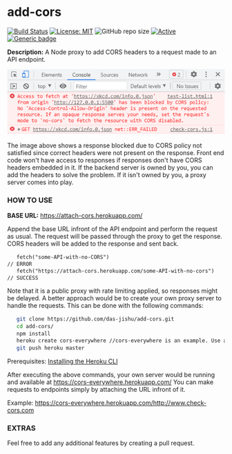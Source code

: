 # add-cors

 [![Build Status](https://travis-ci.com/das-jishu/add-cors.svg?branch=master)](https://travis-ci.com/github/das-jishu/add-cors)
 [![License: MIT](https://img.shields.io/badge/License-MIT-yellow.svg)](https://opensource.org/licenses/MIT "MIT License")
 ![GitHub repo size](https://img.shields.io/github/repo-size/das-jishu/add-cors)
 [![Active](http://img.shields.io/badge/Status-Active-green.svg)](https://github.com/das-jishu/add-cors)
 [![Generic badge](https://img.shields.io/badge/lang-node-yellow.svg)](https://www.typescriptlang.org/)
 
**Description:** A Node proxy to add CORS headers to a request made to an API endpoint.
<br-->

![Image of error due to blockage by CORS policy](https://github.com/das-jishu/add-cors/blob/master/images/no-cors-error.PNG?raw=true)

<br-->
The image above shows a response blocked due to CORS policy not satisfied since correct headers were not present on the response. Front end code won't have access to responses if responses don't have CORS headers embedded in it. If the backend server is owned by you, you can add the headers to solve the problem. If it isn't owned by you, a proxy server comes into play.

### HOW TO USE

**BASE URL:** https://attach-cors.herokuapp.com/

Append the base URL infront of the API endpoint and perform the request as usual. The request will be passed through the proxy to get the response. CORS headers will be added to the response and sent back.

```JS
   fetch("some-API-with-no-CORS")                                    // ERROR
   fetch("https://attach-cors.herokuapp.com/some-API-with-no-cors")  // SUCCESS
```

Note that it is a public proxy with rate limiting applied, so responses might be delayed. A better approach would be to create your own proxy server to handle the requests. This can be done with the following commands:

```bash
   git clone https://github.com/das-jishu/add-cors.git
   cd add-cors/
   npm install
   heroku create cors-everywhere //cors-everywhere is an example. Use a unique name for heroku to create.
   git push heroku master
```

Prerequisites: [Installing the Heroku CLI](https://devcenter.heroku.com/articles/heroku-cli)

After executing the above commands, your own server would be running and available at https://cors-everywhere.herokuapp.com/
You can make requests to endpoints simply by attaching the URL infront of it.

Example: https://cors-everywhere.herokuapp.com/http://www.check-cors.com

### EXTRAS

Feel free to add any additional features by creating a pull request.
